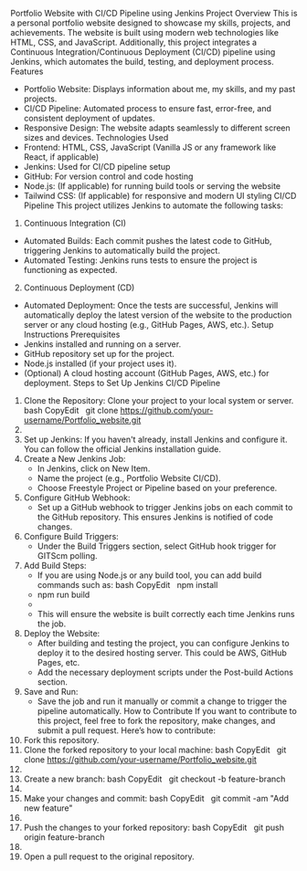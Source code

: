 Portfolio Website with CI/CD Pipeline using Jenkins
Project Overview
This is a personal portfolio website designed to showcase my skills, projects, and achievements. The website is built using modern web technologies like HTML, CSS, and JavaScript.
Additionally, this project integrates a Continuous Integration/Continuous Deployment (CI/CD) pipeline using Jenkins, which automates the build, testing, and deployment process.
Features
* Portfolio Website: Displays information about me, my skills, and my past projects.
* CI/CD Pipeline: Automated process to ensure fast, error-free, and consistent deployment of updates.
* Responsive Design: The website adapts seamlessly to different screen sizes and devices.
Technologies Used
* Frontend: HTML, CSS, JavaScript (Vanilla JS or any framework like React, if applicable)
* Jenkins: Used for CI/CD pipeline setup
* GitHub: For version control and code hosting
* Node.js: (If applicable) for running build tools or serving the website
* Tailwind CSS: (If applicable) for responsive and modern UI styling
CI/CD Pipeline
This project utilizes Jenkins to automate the following tasks:
1. Continuous Integration (CI)
* Automated Builds: Each commit pushes the latest code to GitHub, triggering Jenkins to automatically build the project.
* Automated Testing: Jenkins runs tests to ensure the project is functioning as expected.
2. Continuous Deployment (CD)
* Automated Deployment: Once the tests are successful, Jenkins will automatically deploy the latest version of the website to the production server or any cloud hosting (e.g., GitHub Pages, AWS, etc.).
Setup Instructions
Prerequisites
* Jenkins installed and running on a server.
* GitHub repository set up for the project.
* Node.js installed (if your project uses it).
* (Optional) A cloud hosting account (GitHub Pages, AWS, etc.) for deployment.
Steps to Set Up Jenkins CI/CD Pipeline
1. Clone the Repository: Clone your project to your local system or server. bash CopyEdit   git clone https://github.com/your-username/Portfolio_website.git
2.   
3. Set up Jenkins: If you haven't already, install Jenkins and configure it. You can follow the official Jenkins installation guide.
4. Create a New Jenkins Job:
    * In Jenkins, click on New Item.
    * Name the project (e.g., Portfolio Website CI/CD).
    * Choose Freestyle Project or Pipeline based on your preference.
5. Configure GitHub Webhook:
    * Set up a GitHub webhook to trigger Jenkins jobs on each commit to the GitHub repository. This ensures Jenkins is notified of code changes.
6. Configure Build Triggers:
    * Under the Build Triggers section, select GitHub hook trigger for GITScm polling.
7. Add Build Steps:
    * If you are using Node.js or any build tool, you can add build commands such as: bash CopyEdit   npm install
    * npm run build
    *   
    * This will ensure the website is built correctly each time Jenkins runs the job.
8. Deploy the Website:
    * After building and testing the project, you can configure Jenkins to deploy it to the desired hosting server. This could be AWS, GitHub Pages, etc.
    * Add the necessary deployment scripts under the Post-build Actions section.
9. Save and Run:
    * Save the job and run it manually or commit a change to trigger the pipeline automatically.
How to Contribute
If you want to contribute to this project, feel free to fork the repository, make changes, and submit a pull request. Here’s how to contribute:
1. Fork this repository.
2. Clone the forked repository to your local machine: bash CopyEdit   git clone https://github.com/your-username/Portfolio_website.git
3.   
4. Create a new branch: bash CopyEdit   git checkout -b feature-branch
5.   
6. Make your changes and commit: bash CopyEdit   git commit -am "Add new feature"
7.   
8. Push the changes to your forked repository: bash CopyEdit   git push origin feature-branch
9.   
10. Open a pull request to the original repository.



